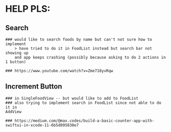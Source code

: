 #  HELP PLS: 

## Search
    ### would like to search foods by name but can't not sure how to implement
        > have tried to do it in FoodList instead but search bar not showing up
        and app keeps crashing (possibly because asking to do 2 actions in 1 button)
        
    ### https://www.youtube.com/watch?v=Zme718yvRqw
        
## Increment Button
    ### in SingleFoodView -- but would like to add to FoodList
    ### also trying to implement search in FoodList since not able to do it in
    AddView
    
    ### https://medium.com/@max.codes/build-a-basic-counter-app-with-swiftui-in-xcode-11-6b5d895830e7 

